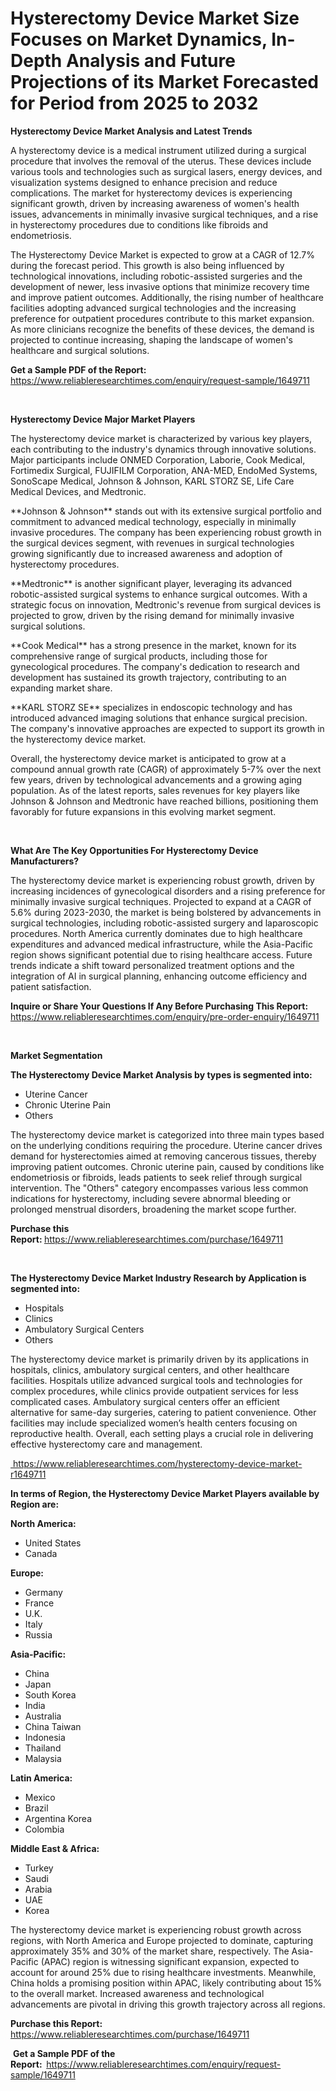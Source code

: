 <p><h1>Hysterectomy Device Market Size Focuses on Market Dynamics, In-Depth Analysis and Future Projections of its Market Forecasted for Period from 2025 to 2032</h1></p><p><strong>Hysterectomy Device Market Analysis and Latest Trends</strong></p>
<p><p>A hysterectomy device is a medical instrument utilized during a surgical procedure that involves the removal of the uterus. These devices include various tools and technologies such as surgical lasers, energy devices, and visualization systems designed to enhance precision and reduce complications. The market for hysterectomy devices is experiencing significant growth, driven by increasing awareness of women's health issues, advancements in minimally invasive surgical techniques, and a rise in hysterectomy procedures due to conditions like fibroids and endometriosis.</p><p>The Hysterectomy Device Market is expected to grow at a CAGR of 12.7% during the forecast period. This growth is also being influenced by technological innovations, including robotic-assisted surgeries and the development of newer, less invasive options that minimize recovery time and improve patient outcomes. Additionally, the rising number of healthcare facilities adopting advanced surgical technologies and the increasing preference for outpatient procedures contribute to this market expansion. As more clinicians recognize the benefits of these devices, the demand is projected to continue increasing, shaping the landscape of women's healthcare and surgical solutions.</p></p>
<p><strong>Get a Sample PDF of the Report:&nbsp;</strong> <a href="https://www.reliableresearchtimes.com/enquiry/request-sample/1649711?utm_campaign=2264&utm_medium=2&utm_source=Github&utm_content=ia&utm_term=13042025&utm_id=hysterectomy-device">https://www.reliableresearchtimes.com/enquiry/request-sample/1649711</a></p>
<p>&nbsp;</p>
<p><strong>Hysterectomy Device Major Market Players</strong></p>
<p><p>The hysterectomy device market is characterized by various key players, each contributing to the industry's dynamics through innovative solutions. Major participants include ONMED Corporation, Laborie, Cook Medical, Fortimedix Surgical, FUJIFILM Corporation, ANA-MED, EndoMed Systems, SonoScape Medical, Johnson & Johnson, KARL STORZ SE, Life Care Medical Devices, and Medtronic.</p><p>**Johnson & Johnson** stands out with its extensive surgical portfolio and commitment to advanced medical technology, especially in minimally invasive procedures. The company has been experiencing robust growth in the surgical devices segment, with revenues in surgical technologies growing significantly due to increased awareness and adoption of hysterectomy procedures.</p><p>**Medtronic** is another significant player, leveraging its advanced robotic-assisted surgical systems to enhance surgical outcomes. With a strategic focus on innovation, Medtronic's revenue from surgical devices is projected to grow, driven by the rising demand for minimally invasive surgical solutions.</p><p>**Cook Medical** has a strong presence in the market, known for its comprehensive range of surgical products, including those for gynecological procedures. The company's dedication to research and development has sustained its growth trajectory, contributing to an expanding market share.</p><p>**KARL STORZ SE** specializes in endoscopic technology and has introduced advanced imaging solutions that enhance surgical precision. The company's innovative approaches are expected to support its growth in the hysterectomy device market.</p><p>Overall, the hysterectomy device market is anticipated to grow at a compound annual growth rate (CAGR) of approximately 5-7% over the next few years, driven by technological advancements and a growing aging population. As of the latest reports, sales revenues for key players like Johnson & Johnson and Medtronic have reached billions, positioning them favorably for future expansions in this evolving market segment.</p></p>
<p>&nbsp;</p>
<p><strong>What Are The Key Opportunities For Hysterectomy Device Manufacturers?</strong></p>
<p><p>The hysterectomy device market is experiencing robust growth, driven by increasing incidences of gynecological disorders and a rising preference for minimally invasive surgical techniques. Projected to expand at a CAGR of 5.6% during 2023-2030, the market is being bolstered by advancements in surgical technologies, including robotic-assisted surgery and laparoscopic procedures. North America currently dominates due to high healthcare expenditures and advanced medical infrastructure, while the Asia-Pacific region shows significant potential due to rising healthcare access. Future trends indicate a shift toward personalized treatment options and the integration of AI in surgical planning, enhancing outcome efficiency and patient satisfaction.</p></p>
<p><strong>Inquire or Share Your Questions If Any Before Purchasing This Report:</strong> <a href="https://www.reliableresearchtimes.com/enquiry/pre-order-enquiry/1649711?utm_campaign=2264&utm_medium=2&utm_source=Github&utm_content=ia&utm_term=13042025&utm_id=hysterectomy-device">https://www.reliableresearchtimes.com/enquiry/pre-order-enquiry/1649711</a></p>
<p>&nbsp;</p>
<p><strong>Market Segmentation</strong></p>
<p><strong>The Hysterectomy Device Market Analysis by types is segmented into:</strong></p>
<p><ul><li>Uterine Cancer</li><li>Chronic Uterine Pain</li><li>Others</li></ul></p>
<p><p>The hysterectomy device market is categorized into three main types based on the underlying conditions requiring the procedure. Uterine cancer drives demand for hysterectomies aimed at removing cancerous tissues, thereby improving patient outcomes. Chronic uterine pain, caused by conditions like endometriosis or fibroids, leads patients to seek relief through surgical intervention. The "Others" category encompasses various less common indications for hysterectomy, including severe abnormal bleeding or prolonged menstrual disorders, broadening the market scope further.</p></p>
<p><strong>Purchase this Report:&nbsp;</strong><a href="https://www.reliableresearchtimes.com/purchase/1649711?utm_campaign=2264&utm_medium=2&utm_source=Github&utm_content=ia&utm_term=13042025&utm_id=hysterectomy-device">https://www.reliableresearchtimes.com/purchase/1649711</a></p>
<p>&nbsp;</p>
<p><strong>The Hysterectomy Device Market Industry Research by Application is segmented into:</strong></p>
<p><ul><li>Hospitals</li><li>Clinics</li><li>Ambulatory Surgical Centers</li><li>Others</li></ul></p>
<p><p>The hysterectomy device market is primarily driven by its applications in hospitals, clinics, ambulatory surgical centers, and other healthcare facilities. Hospitals utilize advanced surgical tools and technologies for complex procedures, while clinics provide outpatient services for less complicated cases. Ambulatory surgical centers offer an efficient alternative for same-day surgeries, catering to patient convenience. Other facilities may include specialized women’s health centers focusing on reproductive health. Overall, each setting plays a crucial role in delivering effective hysterectomy care and management.</p></p>
<p><a href="https://www.reliableresearchtimes.com/hysterectomy-device-market-r1649711?utm_campaign=2264&utm_medium=2&utm_source=Github&utm_content=ia&utm_term=13042025&utm_id=hysterectomy-device">&nbsp;https://www.reliableresearchtimes.com/hysterectomy-device-market-r1649711</a></p>
<p><strong>In terms of Region, the Hysterectomy Device Market Players available by Region are:</strong></p>
<p>
    <p> <strong> North America: </strong>
        <ul>
            <li>United States</li>
            <li>Canada</li>
        </ul>
        </p> 
    <p> <strong> Europe: </strong>
        <ul>
            <li>Germany</li>
            <li>France</li>
            <li>U.K.</li>
            <li>Italy</li>
            <li>Russia</li>
        </ul>
        </p> 
    <p> <strong> Asia-Pacific: </strong>
        <ul>
            <li>China</li>
            <li>Japan</li>
            <li>South Korea</li>
            <li>India</li>
            <li>Australia</li>
            <li>China Taiwan</li>
            <li>Indonesia</li>
            <li>Thailand</li>
            <li>Malaysia</li>
        </ul>
        </p> 
    <p> <strong> Latin America: </strong>
        <ul>
            <li>Mexico</li>
            <li>Brazil</li>
            <li>Argentina Korea</li>
            <li>Colombia</li>
        </ul>
        </p> 
    <p> <strong> Middle East & Africa: </strong>
        <ul>
            <li>Turkey</li>
            <li>Saudi</li>
            <li>Arabia</li>
            <li>UAE</li>
            <li>Korea</li>
        </ul>
    </p>
    </p>
<p><p>The hysterectomy device market is experiencing robust growth across regions, with North America and Europe projected to dominate, capturing approximately 35% and 30% of the market share, respectively. The Asia-Pacific (APAC) region is witnessing significant expansion, expected to account for around 25% due to rising healthcare investments. Meanwhile, China holds a promising position within APAC, likely contributing about 15% to the overall market. Increased awareness and technological advancements are pivotal in driving this growth trajectory across all regions.</p></p>
<p><strong>Purchase this Report: </strong><a href="https://www.reliableresearchtimes.com/purchase/1649711?utm_campaign=2264&utm_medium=2&utm_source=Github&utm_content=ia&utm_term=13042025&utm_id=hysterectomy-device">https://www.reliableresearchtimes.com/purchase/1649711</a></p>
<p>&nbsp;<strong>Get a Sample PDF of the Report:&nbsp;&nbsp;</strong><a href="https://www.reliableresearchtimes.com/enquiry/request-sample/1649711?utm_campaign=2264&utm_medium=2&utm_source=Github&utm_content=ia&utm_term=13042025&utm_id=hysterectomy-device">https://www.reliableresearchtimes.com/enquiry/request-sample/1649711</a></p>
<p><strong></strong></p>
<p><p></p><p></p><p></p></p>